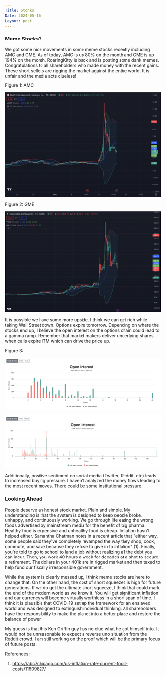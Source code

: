 ```yaml
---
Title: Stonks
Date: 2024-05-16
Layout: post
---
```


### Meme Stocks?

We got some nice movements in some meme stocks recently including AMC and GME. 
As of today, AMC is up 80% on the month and GME is up 194% on the month. 
RoaringKitty is back and is posting some dank memes. 
Congratulations to all shareholders who made money with the recent gains. 
These short sellers are rigging the market against the entire world. 
It is unfair and the media acts clueless!

Figure 1: AMC

![amc](/assets/images/AMCchart.png)

Figure 2: GME

![gme](/assets/images/GMEchart.png)

It is possible we have some more upside. 
I think we can get rich while taking Wall Street down. 
Options expire tomorrow. 
Depending on where the stocks end up, I believe the open interest on the options chain could lead to a gamma ramp. 
Remember that market makers deliver underlying shares when calls expire ITM which can drive the price up.

Figure 3: 

![openint](/assets/images/OpenInterestAMC.png)

![openint2](/assets/images/OpenInterestGME.png)

Additionally, positive sentiment on social media (Twitter, Reddit, etc) leads to increased buying pressure. 
I haven’t analyzed the money flows leading to the most recent moves. 
There could be some institutional pressure.

### Looking Ahead

People deserve an honest stock market. 
Plain and simple. 
My understanding is that the system is designed to keep people broke, unhappy, and continuously working. 
We go through life eating the wrong foods advertised by mainstream media for the benefit of big pharma. 
Healthy food is expensive and unhealthy food is cheap. 
Inflation hasn't helped either. 
Samantha Chatman notes in a recent article that "either way, some people said they've completely revamped the way they shop, cook, commute, and save because they refuse to give in to inflation" (1).
Finally, you're told to go to school to land a job without realizing all the debt you can incur. 
Then, you work 40 hours a week for decades at a shot to secure a retirement. 
The dollars in your 401k are in rigged market and then taxed to help fund our fiscally irresponsible government. 

While the system is clearly messed up, I think meme stocks are here to change that. 
On the other hand, the cost of short squeezes is high for future generations.
If we do get the ultimate short squeeze, I think that could mark the end of the modern world as we know it. 
You will get significant inflation and our currency will become virtually worthless in a short span of time. 
I think it is plausible that COVID-19 set up the framework for an enslaved world and was designed to extinguish individual thinking. 
All shareholders have the responsibility to make the planet into a better place and restore the balance of power.

My guess is that this Ken Griffin guy has no clue what he got himself into. It would not be unreasonable to expect a reverse uno situation from the Reddit crowd. I am still working on the proof which will be the primary focus of future posts.

References:

1. https://abc7chicago.com/us-inflation-rate-current-food-costs/11609827/
